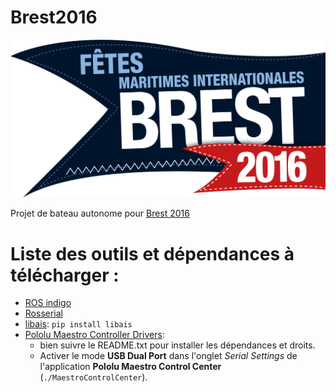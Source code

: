 # Brest2016

![brest2016-logo](Brest2016-logo.png)

Projet de bateau autonome pour [Brest 2016](https://www.brest2016.fr/)

# Liste des outils et dépendances à télécharger :

- [ROS indigo](http://wiki.ros.org/indigo/Installation/Ubuntu)
- [Rosserial](http://wiki.ros.org/rosserial_arduino/Tutorials/Arduino%20IDE%20Setup)
- [libais](https://pypi.python.org/pypi/libais): `pip install libais`
- [Pololu Maestro Controller Drivers](https://www.pololu.com/docs/0J40/3.b):  
	- bien suivre le README.txt pour installer les dépendances et droits.  
	- Activer le mode **USB Dual Port** dans l'onglet *Serial Settings* de l'application **Pololu Maestro Control Center** (`./MaestroControlCenter`).